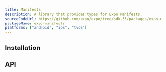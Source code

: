 ```yaml
---
title: Manifests
description: A library that provides types for Expo Manifests.
sourceCodeUrl: https://github.com/expo/expo/tree/sdk-53/packages/expo-manifests
packageName: expo-manifests
platforms: ["android", "ios", "tvos"]
---
```


## Installation

## API

```js

```